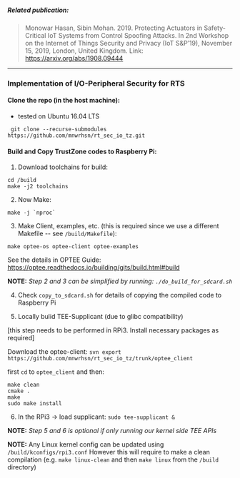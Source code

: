 


##### Related publication: 
 > Monowar Hasan, Sibin Mohan. 2019. Protecting Actuators in Safety-Critical IoT Systems from Control Spoofing Attacks. In 2nd Workshop on the Internet of Things Security and Privacy (IoT S&P’19), November 15, 2019, London, United Kingdom. 
 > Link: https://arxiv.org/abs/1908.09444

***

### Implementation of I/O-Peripheral Security for RTS



#### Clone the repo (in the host machine):

* tested on Ubuntu 16.04 LTS

` git clone --recurse-submodules https://github.com/mnwrhsn/rt_sec_io_tz.git`

#### Build and Copy TrustZone codes to Raspberry Pi:

1. Download toolchains for build:

```
cd /build
make -j2 toolchains
```

2. Now Make:

```
make -j `nproc`
```

3. Make Client, examples, etc. (this is required since we use a different Makefile -- see `/build/Makefile`):

```
make optee-os optee-client optee-examples
```

See the details in OPTEE Guide: https://optee.readthedocs.io/building/gits/build.html#build

**NOTE:** _Step 2 and 3 can be simplified by running: `./do_build_for_sdcard.sh`_

4. Check `copy_to_sdcard.sh` for details of copying the compiled code to Raspberry Pi

5. Locally bulid TEE-Supplicant (due to glibc compatibility)

[this step needs to be performed in RPi3. Install necessary packages as required]

Download the optee-client:
`svn export https://github.com/mnwrhsn/rt_sec_io_tz/trunk/optee_client`

first `cd` to `optee_client`
and then:
```
make clean
cmake .
make
sudo make install
```

6. In the RPi3 -> load supplicant: `sudo tee-supplicant &`

**NOTE:** _Step 5 and 6 is optional if only running our kernel side TEE APIs_

**NOTE:** Any Linux kernel config can be updated using `/build/kconfigs/rpi3.conf`
However this will require to make a clean compilation (e.g. `make linux-clean` and then `make linux` from the `/build` directory)
